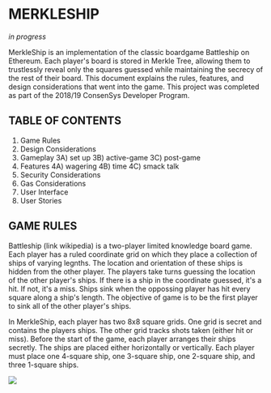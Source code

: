 # MERKLESHIP

*in progress*

MerkleShip is an implementation of the classic boardgame Battleship on Ethereum. Each player's board is stored in Merkle Tree, allowing them to trustlessly reveal only the squares guessed while maintaining the secrecy of the rest of their board. This document explains the rules, features, and design considerations that went into the game. This project was completed as part of the 2018/19 ConsenSys Developer Program.

## TABLE OF CONTENTS

1) Game Rules	
2) Design Considerations	
3) Gameplay
	3A) set up
	3B) active-game
	3C) post-game
4) Features
	4A) wagering
	4B) time
	4C) smack talk
5) Security Considerations
6) Gas Considerations
7) User Interface
8) User Stories

## GAME RULES

Battleship (link wikipedia) is a two-player limited knowledge board game. Each player has a ruled coordinate grid on which they place a collection of ships of varying legnths. The location and orientation of these ships is hidden from the other player. The players take turns guessing the location of the other player's ships. If there is a ship in the coordinate guessed, it's a hit. If not, it's a miss. Ships sink when the oppossing player has hit every square along a ship's length. The objective of game is to be the first player to sink all of the other player's ships.

In MerkleShip, each player has two 8x8 square grids. One grid is secret and contains the players ships. The other grid tracks shots taken (either hit or miss). Before the start of the game, each player arranges their ships secretly. The ships are placed either horizontally or vertically. Each player must place one 4-square ship, one 3-square ship, one 2-square ship, and three 1-square ships.

<img src="https://github.com/nicholashc/MerkleShip/blob/master/diagrams/Diagram_BoardLayout.png">
